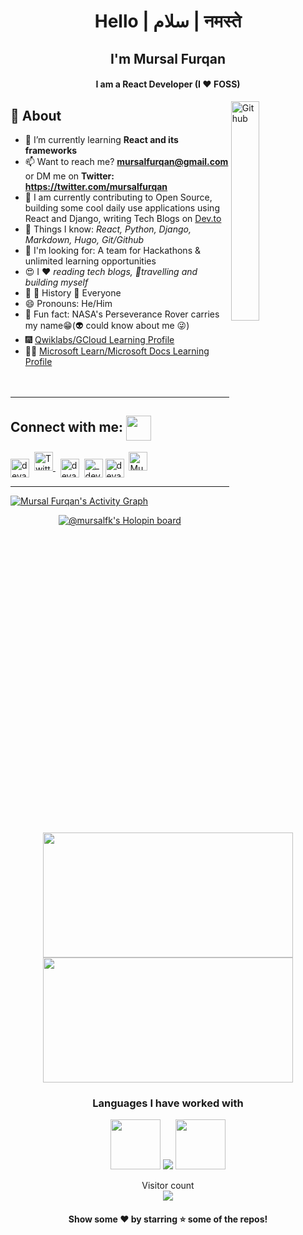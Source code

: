 <span color="#000000">
<h1 align="center">Hello | سلام | नमस्ते</h1>  
<h2 align="center"> I'm Mursal Furqan</h1>
<h4 align="center">I am a React Developer (I ❤️ FOSS)</h2>

<img width="30%" align="right" alt="Github" src="https://user-images.githubusercontent.com/48678280/88862734-4903af80-d201-11ea-968b-9c939d88a37c.gif"/>


## 🧐 About

- 🌱 I’m currently learning **React and its frameworks**
- 📫 Want to reach me? **mursalfurqan@gmail.com** or DM me on **Twitter: https://twitter.com/mursalfurqan**
- 🔭 I am currently contributing to Open Source, building some cool daily use applications using React and Django, writing Tech Blogs on <a href = "https://dev.to/mursalfk/">Dev.to</a>
- 👀 Things I know: <i> React, Python, Django, Markdown, Hugo, Git/Github</i> 
- 👐 I'm looking for: A team for Hackathons &  unlimited learning opportunities
- 😍 I ❤️ <i>reading tech blogs, 💫travelling and building myself</i>
- 💌 💝 History 🙏 Everyone
- 😄 Pronouns: He/Him 
- 🌙 Fun fact: NASA's Perseverance Rover carries my name😁(👽 could know about me 😜) 
- 🎆 [Qwiklabs/GCloud Learning Profile](https://www.qwiklabs.com/public_profiles/e7c9d521-8506-4a4a-bc2e-c718fc91744e)
- 👩‍💻 [Microsoft Learn/Microsoft Docs Learning Profile](https://docs.microsoft.com/en-us/users/mursalfurqan/)  
<br><br>

<hr \>

## Connect with me: <img align="center" src="https://github.com/rajput2107/rajput2107/blob/master/Assets/Handshake.gif" height="40px" />

<p align="left">
<a href="https://www.linkedin.com/in/mursalfurqan/" target="blank"><img align="center" src="img/linkedin.png" alt="devansu-yadav" height="30" width="30" /></a>&nbsp
  <a href="https://twitter.com/mursalfurqan">
    <img src="img/twitter.png" alt="Twitter" width="30" height="30"/>
  </a>&nbsp
<a href="https://www.facebook.com/mursal.furqan" target="blank"><img align="center" src="img/facebook.png" alt="devansu.yadav.5" height="30" width="30" /></a>&nbsp
<a href="https://www.instagram.com/mursalfk/" target="blank"><img align="center" src="img/instagram.png" alt="_devansh_609" height="30" width="30" /></a>
<a href="https://mursalfk.medium.com/" target="blank"><img align="center" src="img/medium.png" alt="devansuyadav" height="30" width="30" /></a>&nbsp
<a href="https://dev.to/mursalfk">
  <img src="https://d2fltix0v2e0sb.cloudfront.net/dev-badge.svg" alt="Mursal Furqan's DEV Community Profile" height="30" width="30">
</a>
</p>


<hr \>

<!-- <div align="center" style="display:flex; width: 100%">
 
[![Top Languages Used](https://github-readme-stats.vercel.app/api/top-langs/?username=mursalfk&layout=compact)](https://github.com/anuraghazra/github-readme-stats)

</div> -->

<a href="https://activity-graph.herokuapp.com/graph?username=mursalfk&bg_color=1F222E&color=ffffff&line=f08c2d&point=444040&area=true&hide_border=true"><img alt="Mursal Furqan's Activity Graph" src="https://activity-graph.herokuapp.com/graph?username=mursalfk&bg_color=1F222E&color=ffffff&line=f08c2d&point=444040&area=true&hide_border=true" /></a>


 <div align="center" width="100%">

[![@mursalfk's Holopin board](https://holopin.io/api/user/board?user=mursalfk)](https://holopin.io/@mursalfk)

 </div>
 
<!--
<h3 align="center"><img src="https://octodex.github.com/images/daftpunktocat-thomas.gif" height="80px" width="80px"> ❤️(Data Science && Machine Learning) <img src ="https://media0.giphy.com/media/M8u539G98rIxYpHnTW/source.gif" width="20px"> <img src="https://octodex.github.com/images/daftpunktocat-guy.gif" height="80px" width="80px"></h3>
-->

<p align="center">
    <img height="200px" width="400px" src="https://awesome-github-stats.azurewebsites.net/user-stats/mursalfk?cardType=github&theme=github-dark" />
    <img height="200px" width="400px" src="https://github-readme-streak-stats.herokuapp.com?user=mursalfk&theme=material-palenight&hide_border=true&fire=C77800&ring=7C2AE8&background=1F222E](https://streak-stats.demolab.com?user=mursalfk&theme=tokyonight&hide_border=true&date_format=j%20M%5B%20Y%5D&fire=4986D0&sideLabels=DDDDDD&dates=4986D0&currStreakNum=DDDDDD&currStreakLabel=DDDDDD&ring=4986D0&sideNums=4986D0" />
</p>  
  
  
  
<h3 align="center">Languages I have worked with</h3>

<p align="center"> 
<img src="https://octodex.github.com/images/daftpunktocat-thomas.gif" height="80px" width="80px"> 
<img src="https://github-readme-stats.vercel.app/api/top-langs?username=mursalfk"/> <img src="https://octodex.github.com/images/daftpunktocat-guy.gif" height="80px" width="80px">
</p>
 

<p align="center"> 
  Visitor count<br>
  <img src="https://profile-counter.glitch.me/mursalfk/count.svg"/>
 </p>

<h4 align="center">Show some ❤️ by starring ⭐ some of the repos!</h4>
</span>
